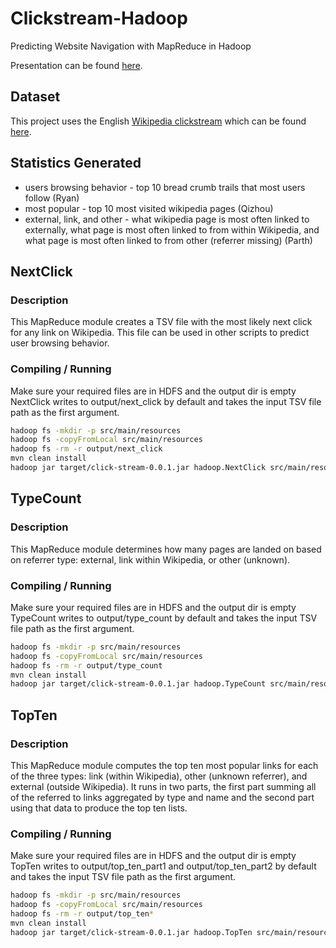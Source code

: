 # Clickstream-Hadoop

Predicting Website Navigation with MapReduce in Hadoop

Presentation can be found
[here](https://docs.google.com/presentation/d/1XSUvSYeoF0-qAdLf9mmImw0EtSuDcG2uYQrUlsExKPQ/edit?usp=sharing).

## Dataset

This project uses the English
[Wikipedia clickstream](https://meta.wikimedia.org/wiki/Research:Wikipedia_clickstream)
which can be found [here](https://dumps.wikimedia.org/other/clickstream).

## Statistics Generated

* users browsing behavior - top 10 bread crumb trails that most users follow
(Ryan)
* most popular - top 10 most visited wikipedia pages (Qizhou)
* external, link, and other - what wikipedia page is most often linked to
externally, what page is most often linked to from within Wikipedia, and what
page is most often linked to from other (referrer missing) (Parth)

## NextClick

### Description

This MapReduce module creates a TSV file with the most likely next click for
any link on Wikipedia. This file can be used in other scripts to predict user
browsing behavior.

### Compiling / Running
 
Make sure your required files are in HDFS and the output dir is empty
NextClick writes to output/next_click by default and takes the input TSV file
path as the first argument.
```bash
hadoop fs -mkdir -p src/main/resources
hadoop fs -copyFromLocal src/main/resources
hadoop fs -rm -r output/next_click
mvn clean install
hadoop jar target/click-stream-0.0.1.jar hadoop.NextClick src/main/resources/clickstream-enwiki-2018-10.tsv.gz
```

## TypeCount

### Description

This MapReduce module determines how many pages are landed on based on referrer type: external, link within Wikipedia, or other (unknown).

### Compiling / Running
 
Make sure your required files are in HDFS and the output dir is empty
TypeCount writes to output/type_count by default and takes the input TSV file
path as the first argument.
```bash
hadoop fs -mkdir -p src/main/resources
hadoop fs -copyFromLocal src/main/resources
hadoop fs -rm -r output/type_count
mvn clean install
hadoop jar target/click-stream-0.0.1.jar hadoop.TypeCount src/main/resources/clickstream-enwiki-2018-10.tsv.gz
```

## TopTen

### Description

This MapReduce module computes the top ten most popular links for each of the
three types: link (within Wikipedia), other (unknown referrer), and external
(outside Wikipedia). It runs in two parts, the first part summing all of the
referred to links aggregated by type and name and the second part using that
data to produce the top ten lists.

### Compiling / Running
 
Make sure your required files are in HDFS and the output dir is empty
TopTen writes to output/top_ten_part1 and output/top_ten_part2 by default and
takes the input TSV file path as the first argument.
```bash
hadoop fs -mkdir -p src/main/resources
hadoop fs -copyFromLocal src/main/resources
hadoop fs -rm -r output/top_ten*
mvn clean install
hadoop jar target/click-stream-0.0.1.jar hadoop.TopTen src/main/resources/clickstream-enwiki-2018-10.tsv.gz
```
